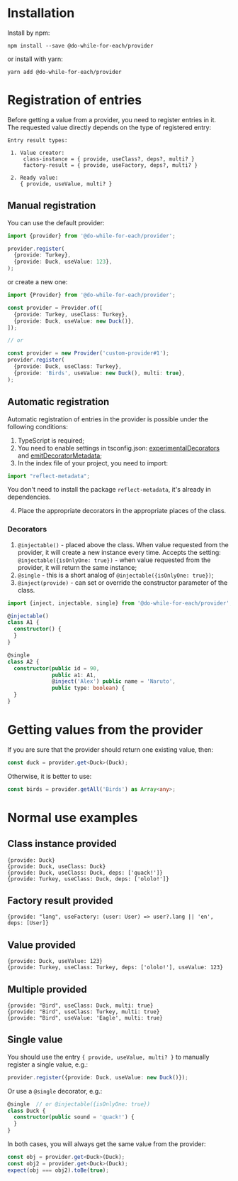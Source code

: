 # Installation

Install by npm:

```shell
npm install --save @do-while-for-each/provider
```

or install with yarn:

```shell
yarn add @do-while-for-each/provider
```

# Registration of entries

Before getting a value from a provider, you need to register entries in it.  
The requested value directly depends on the type of registered entry:

```
Entry result types:

 1. Value creator:
     class-instance = { provide, useClass?, deps?, multi? }
     factory-result = { provide, useFactory, deps?, multi? }

 2. Ready value:
    { provide, useValue, multi? }
```

## Manual registration

You can use the default provider:

```typescript
import {provider} from '@do-while-for-each/provider';

provider.register(
  {provide: Turkey},
  {provide: Duck, useValue: 123},
);
```

or create a new one:

```typescript
import {Provider} from '@do-while-for-each/provider';

const provider = Provider.of([
  {provide: Turkey, useClass: Turkey},
  {provide: Duck, useValue: new Duck()},
]);

// or

const provider = new Provider('custom-provider#1');
provider.register(
  {provide: Duck, useClass: Turkey},
  {provide: 'Birds', useValue: new Duck(), multi: true},
);
```

## Automatic registration

Automatic registration of entries in the provider is possible under the following conditions:

1. TypeScript is required;
2. You need to enable settings in tsconfig.json: [experimentalDecorators](https://www.typescriptlang.org/tsconfig#experimentalDecorators) and [emitDecoratorMetadata](https://www.typescriptlang.org/tsconfig#emitDecoratorMetadata);
3. In the index file of your project, you need to import:

```typescript
import "reflect-metadata";
```

You don't need to install the package `reflect-metadata`, it's already in dependencies.

4. Place the appropriate decorators in the appropriate places of the class.

### Decorators

1. `@injectable()` - placed above the class. When value requested from the provider, it will create a new instance every time. Accepts the setting: `@injectable({isOnlyOne: true})` - when value requested from the provider, it will return the same instance;
2. `@single` - this is a short analog of `@injectable({isOnlyOne: true})`;
3. `@inject(provide)` - can set or override the constructor parameter of the class.

```typescript
import {inject, injectable, single} from '@do-while-for-each/provider';

@injectable()
class A1 {
  constructor() {
  }
}

@single
class A2 {
  constructor(public id = 90,
              public a1: A1,
              @inject('Alex') public name = 'Naruto',
              public type: boolean) {
  }
}
```

# Getting values from the provider

If you are sure that the provider should return one existing value, then:

```typescript
const duck = provider.get<Duck>(Duck);
```

Otherwise, it is better to use:

```typescript
const birds = provider.getAll('Birds') as Array<any>;
```

# Normal use examples

## Class instance provided

```
{provide: Duck}
{provide: Duck, useClass: Duck}
{provide: Duck, useClass: Duck, deps: ['quack!']}
{provide: Turkey, useClass: Duck, deps: ['ololo!']}
```

## Factory result provided

```
{provide: "lang", useFactory: (user: User) => user?.lang || 'en', deps: [User]}
```

## Value provided

```
{provide: Duck, useValue: 123}
{provide: Turkey, useClass: Turkey, deps: ['ololo!'], useValue: 123}
```

## Multiple provided

```
{provide: "Bird", useClass: Duck, multi: true}
{provide: "Bird", useClass: Turkey, multi: true}
{provide: "Bird", useValue: 'Eagle', multi: true}
```

## Single value

You should use the entry `{ provide, useValue, multi? }` to manually register a single value, e.g.:

```typescript
provider.register({provide: Duck, useValue: new Duck()});
```

Or use a `@single` decorator, e.g.:

```typescript
@single  // or @injectable({isOnlyOne: true})
class Duck {
  constructor(public sound = 'quack!') {
  }
}
```

In both cases, you will always get the same value from the provider:

```typescript
const obj = provider.get<Duck>(Duck);
const obj2 = provider.get<Duck>(Duck);
expect(obj === obj2).toBe(true);
```


